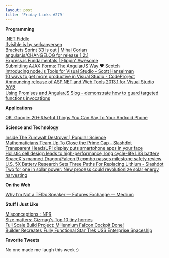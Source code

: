 ```yaml
---
layout: post
title: 'Friday Links #279'
---
```

**Programming**

[.NET Fiddle](http://www.dotnetfiddle.net/)  
[Ifvisible.js by serkanyersen](http://serkanyersen.github.io/ifvisible.js/?utm_source=html5weekly&utm_medium=email)  
[Brackets Sprint 33 is out | Mihai Corlan](http://corlan.org/2013/11/05/brackets-sprint-33-is-out/?utm_source=html5weekly&utm_medium=email)  
[angular.js/CHANGELOG for release 1.2.1 ](https://github.com/angular/angular.js/blob/master/CHANGELOG.md?utm_source=ng-newsletter&utm_campaign=5e1542e9ab-AngularJS_Newsletter_11_19_1311_18_2013&utm_medium=email&utm_term=0_fa61364f13-5e1542e9ab-88880093)  
[Express.js Fundamentals | Flippin' Awesome](http://flippinawesome.org/2013/11/11/express-js-fundamentals/?utm_source=nodeweekly&utm_medium=email)  
[Submitting AJAX Forms: The AngularJS Way ♥ Scotch](http://scotch.io/tutorials/javascript/submitting-ajax-forms-the-angularjs-way?utm_source=ng-newsletter&utm_campaign=5e1542e9ab-AngularJS_Newsletter_11_19_1311_18_2013&utm_medium=email&utm_term=0_fa61364f13-5e1542e9ab-88880093)  
[Introducing node.js Tools for Visual Studio - Scott Hanselman](http://www.hanselman.com/blog/IntroducingNodejsToolsForVisualStudio.aspx)  
[10 ways to get more productive in Visual Studio - CodeProject](http://www.codeproject.com/Articles/683251/10-ways-to-get-more-productive-in-Visual-Studio)  
[Announcing release of ASP.NET and Web Tools 2013.1 for Visual Studio 2012](http://blogs.msdn.com/b/webdev/archive/2013/11/18/announcing-release-of-asp-net-and-web-tools-2013-1-for-visual-studio-2012.aspx)  
[Using Promises and AngularJS $log - demonstrate how to guard targeted functions invocations ](https://gist.github.com/ThomasBurleson/7514779)

**Applications**

[OK, Google: 20+ Useful Things You Can Say To Your Android Phone](http://www.makeuseof.com/tag/ok-google-20-useful-things-you-can-say-to-your-android-phone/)

**Science and Technology**

[Inside The Zumwalt Destroyer | Popular Science](http://www.popsci.com/article/technology/inside-zumwalt-destroyer)  
[Mathematicians Team Up To Close the Prime Gap - Slashdot](http://science.slashdot.org/story/13/11/20/1256229/mathematicians-team-up-to-close-the-prime-gap?utm_source=rss1.0mainlinkanon&utm_medium=feed)  
[Transparent HeadsUP! display puts smartphone apps in your face](http://www.gizmag.com/next-headsup-display-smartphone/29842/)  
[Holistic cell design leads to high-performance, long cycle-life Li/S battery](http://www.sciencedaily.com/releases/2013/11/131119193914.htm)  
[SpaceX's manned Dragon/Falcon 9 combo passes milestone safety review](http://www.gizmag.com/spacex-dragon-falcon-9-manned-safety-review/29850/)[  
U.S. 5X Battery Research Sets Three Paths For Replacing Lithium - Slashdot](http://tech.slashdot.org/story/13/11/15/2355232/us-5x-battery-research-sets-three-paths-for-replacing-lithium?utm_source=rss1.0mainlinkanon&utm_medium=feed)  
[Two for one in solar power: New process could revolutionize solar energy harvesting](http://www.sciencedaily.com/releases/2013/11/131117155727.htm)

**On the Web**

[Why I’m Not a TEDx Speaker — Futures Exchange — Medium](https://medium.com/futures-exchange/3be652b8eccb)

**Stuff I Just Like**

[Misconceptions : NPR](http://www.npr.org/2013/11/05/243293489/misconceptions)  
[Size matters: Gizmag's Top 10 tiny homes](http://www.gizmag.com/gizmag-top-10-tiny-homes/29780/)  
[Full Scale Build Project: Millennium Falcon Cockpit Done!](http://www.bitrebels.com/geek/life-size-millennium-falcon-cockpit-build/)  
[Builder Recreates Fully Functional Star Trek USS Enterprise Spaceship](http://www.bitrebels.com/geek/fully-functional-uss-enterprise/)

**Favorite Tweets**

No one made me laugh this week :)
